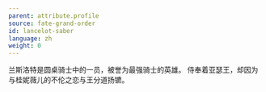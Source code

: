 ```yaml
---
parent: attribute.profile
source: fate-grand-order
id: lancelot-saber
language: zh
weight: 0
---
```


兰斯洛特是圆桌骑士中的一员，被誉为最强骑士的英雄。
侍奉着亚瑟王，却因为与桂妮薇儿的不伦之恋与王分道扬镳。
